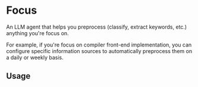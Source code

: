 # Focus

An LLM agent that helps you preprocess (classify, extract keywords, etc.) anything you're focus on.

For example, if you're focus on compiler front-end implementation, you can configure specific information sources to automatically preprocess them on a daily or weekly basis.

## Usage


